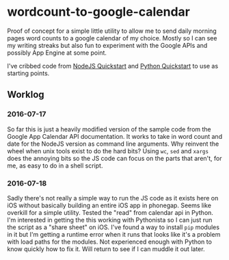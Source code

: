 # wordcount-to-google-calendar

Proof of concept for a simple little utility to allow me to send daily morning pages word counts to a google calendar of my choice. Mostly so I can see my writing streaks but also fun to experiment with the Google APIs and possibly App Engine at some point.

I've cribbed code from [NodeJS Quickstart](https://developers.google.com/google-apps/calendar/quickstart/nodejs) and [Python Quickstart](https://developers.google.com/google-apps/calendar/quickstart/python) to use as starting points.

## Worklog
### 2016-07-17
So far this is just a heavily modified version of the sample code from the Google App Calendar API documentation. It works to take in word count and date for the NodeJS version as command line arguments. Why reinvent the wheel when unix tools exist to do the hard bits? Using `wc`, `sed` and `xargs` does the annoying bits so the JS code can focus on the parts that aren't, for me, as easy to do in a shell script.

### 2016-07-18 
Sadly there's not really a simple way to run the JS code as it exists here on iOS without basically building an entire iOS app in phonegap. Seems like overkill for a simple utility.
Tested the "read" from calendar api in Python. I'm interested in getting the this working with Pythonista so I can just run the script as a "share sheet" on iOS. I've found a way to install `pip` modules in it but I'm getting a runtime error when it runs that looks like it's a problem with load paths for the modules. Not experienced enough with Python to know quickly how to fix it. Will return to see if I can muddle it out later.
